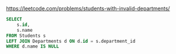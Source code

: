 https://leetcode.com/problems/students-with-invalid-departments/

```sql
SELECT 
    s.id, 
    s.name
FROM Students s
LEFT JOIN Departments d ON d.id = s.department_id
WHERE d.name IS NULL
```